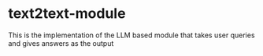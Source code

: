 # text2text-module
This is the implementation of the LLM based module that takes user queries and gives answers as the output
